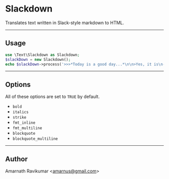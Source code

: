 # Slackdown

Translates text written in Slack-style markdown to HTML.

---

## Usage

```php
use \Text\Slackdown as Slackdown;
$slackDown = new Slackdown();
echo $slackDown->process('>>>*Today is a good day...*\n\n>Yes, it is\n-_God_');
```

---

## Options

All of these options are set to `TRUE` by default.

- `bold`
- `italics`
- `strike`
- `fmt_inline`
- `fmt_multiline`
- `blockquote`
- `blockquote_multiline`

---

## Author

Amarnath Ravikumar &lt;amarnus@gmail.com&gt;
